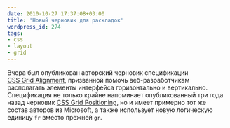 ```yaml
---
date: 2010-10-27 17:37:08+03:00
title: 'Новый черновик для раскладок'
wordpress_id: 274
tags:
- css
- layout
- grid
---
```


Вчера был опубликован авторский черновик спецификации [CSS Grid Alignment][1], призванной помочь веб-разработчикам располагать элементы интерфейса горизонтально и вертикально. Спецификация не только крайне напоминает опубликованный три года назад черновик [CSS Grid Positioning][2], но и имеет примерно тот же состав авторов из Microsoft, а также использует новую логическую единицу `fr` вместо прежней `gr`.

[1]: http://www.interoperabilitybridges.com/css3-grid-align/
[2]: http://www.w3.org/TR/css3-grid/
